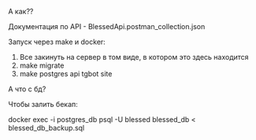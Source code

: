 А как??

Документация по API - BlessedApi.postman_collection.json

Запуск через make и docker:
1. Все закинуть на сервер в том виде, в котором это здесь находится
2. make migrate
3. make postgres api tgbot site

А что с бд?

Чтобы залить бекап:

docker exec -i postgres_db psql -U blessed blessed_db < blessed_db_backup.sql 
